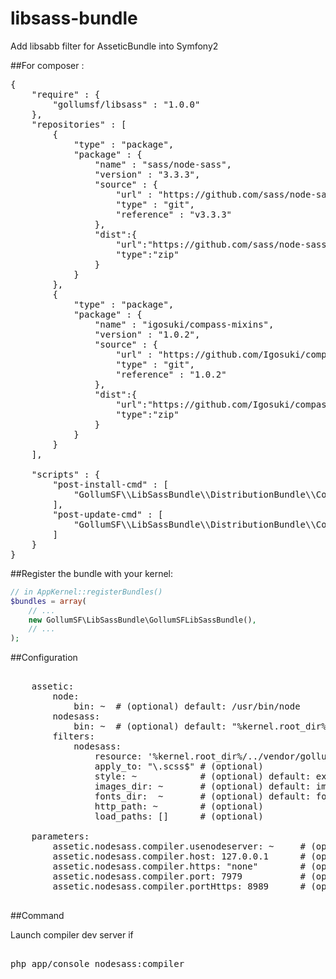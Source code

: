 # libsass-bundle
Add libsabb filter for AsseticBundle into Symfony2


##For composer :

<pre>
{
	"require" : {
		"gollumsf/libsass" : "1.0.0"
	},
	"repositories" : [
		{
			"type" : "package",
			"package" : {
				"name" : "sass/node-sass",
				"version" : "3.3.3",
				"source" : {
					"url" : "https://github.com/sass/node-sass.git",
					"type" : "git",
					"reference" : "v3.3.3"
				},
				"dist":{
					"url":"https://github.com/sass/node-sass/archive/v3.3.3.zip",
					"type":"zip"
				}
			}
		},
		{
			"type" : "package",
			"package" : {
				"name" : "igosuki/compass-mixins",
				"version" : "1.0.2",
				"source" : {
					"url" : "https://github.com/Igosuki/compass-mixins.git",
					"type" : "git",
					"reference" : "1.0.2"
				},
				"dist":{
					"url":"https://github.com/Igosuki/compass-mixins/archive/1.0.2.zip",
					"type":"zip"
				}
			}
		}
	],
	
	"scripts" : {
		"post-install-cmd" : [
			"GollumSF\\LibSassBundle\\DistributionBundle\\Composer\\ScriptHandler::submoduleInstall"
		],
		"post-update-cmd" : [
			"GollumSF\\LibSassBundle\\DistributionBundle\\Composer\\ScriptHandler::submoduleUpdate"
		]
	}
}
</pre>


##Register the bundle with your kernel:

```php
// in AppKernel::registerBundles()
$bundles = array(
    // ...
    new GollumSF\LibSassBundle\GollumSFLibSassBundle(),
    // ...
);
```

##Configuration

<pre>
	
	assetic:
		node:
			bin: ~  # (optional) default: /usr/bin/node
		nodesass:
			bin: ~  # (optional) default: "%kernel.root_dir%/../vendor/gollumsf/libsass/node-sass/bin/node-sass"
		filters:
			nodesass:
				resource: '%kernel.root_dir%/../vendor/gollumsf/libsass/libsass-bundle/GollumSF/LibSassBundle/Resources/config/nodesass.xml'
				apply_to: "\.scss$" # (optional)
				style: ~            # (optional) default: expanded
				images_dir: ~       # (optional) default: images
				fonts_dir:  ~       # (optional) default: fonts
				http_path: ~        # (optional) 
				load_paths: []      # (optional) 
				
	parameters:
		assetic.nodesass.compiler.usenodeserver: ~     # (optional) default: false       Enabled generate assets routes for node compiler server (Only dor DEV)
		assetic.nodesass.compiler.host: 127.0.0.1      # (optional) default: "127.0.0.1" Host for node compiler server
		assetic.nodesass.compiler.https: "none"        # (optional) default: "none"      must be "none", "detect", "full" for http/https route generated
		assetic.nodesass.compiler.port: 7979           # (optional) default: 7979        HTTP port for compiler server
		assetic.nodesass.compiler.portHttps: 8989      # (optional) default: 8989        HTTPS port for compiler server
					
</pre>

##Command

Launch compiler dev server if  
<pre>	
php app/console nodesass:compiler
</pre>



